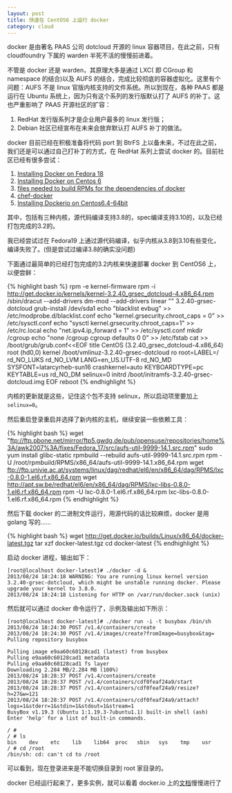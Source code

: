 ```yaml
---
layout: post
title: 快速在 CentOS6 上运行 docker
category: cloud
---
```


docker 是由著名 PAAS 公司 dotcloud 开源的 linux 容器项目，在此之前，只有 cloudfoundry 下属的 warden 半死不活的慢慢前进着。

不管是 docker 还是 warden，其原理大多是通过 LXC( 即 CGroup 和 namespace 的结合)以及 AUFS 的结合，完成比较彻底的容器虚拟化。这里有个问题：AUFS 不是 linux 官版内核支持的文件系统。所以到现在，各种 PAAS 都是运行在 Ubuntu 系统上，因为只有这个系列的发行版默认打了 AUFS 的补丁。这也严重影响了 PAAS 开源社区的扩容：

1. RedHat 发行版系列才是企业用户最多的 linux 发行版；
2. Debian 社区已经宣布在未来会放弃默认打 AUFS 补丁的做法。

docker 目前已经在积极准备将代码 port 到 BtrFS 上以备未来，不过在此之前，我们还是可以通过自己打补丁的方式，在 RedHat 系列上尝试 docker 的。目前社区已经有很多尝试：

1. [Installing Docker on Fedora 18](http://neh.al/?p=1)
2. [Installing Docker on Centos 6](http://blog.rage.net/2013/08/04/installing-docker-on-centos-6/)
3. [files needed to build RPMs for the dependencies of docker](https://github.com/sciurus/docker-rhel-rpm)
4. [chef-docker](https://github.com/failshell/chef-docker)
5. [Installing Dockerio on Centos6.4-64bit](http://nareshv.blogspot.in/2013/08/installing-dockerio-on-centos-64-64-bit.html)

其中，包括有三种内核，源代码编译支持3.8的，spec编译支持3.10的，以及已经打包完成的3.2的。

我已经尝试过在 Fedora19 上通过源代码编译，似乎内核从3.8到3.10有些变化，编译失败了。(但是尝试过编译3.8的确实没问题)

下面通过最简单的已经打包完成的3.2内核来快速部署 docker 到 CentOS6 上，以便尝鲜：

{% highlight bash %}
rpm -e kernel-firmware
rpm -i http://get.docker.io/kernels/kernel-3.2.40_grsec_dotcloud-4.x86_64.rpm
/sbin/dracut --add-drivers dm-mod --add-drivers linear "" 3.2.40-grsec-dotcloud
grub-install /dev/sda1
echo "blacklist evbug" >> /etc/modprobe.d/blacklist.conf
echo "kernel.grsecurity.chroot_caps = 0" >> /etc/sysctl.conf
echo "sysctl kernel.grsecurity.chroot_caps=1" >> /etc/rc.local
echo "net.ipv4.ip_forward = 1" >> /etc/sysctl.conf
mkdir /cgroup
echo "none /cgroup cgroup defaults 0 0" >> /etc/fstab
cat >> /boot/grub/grub.conf<<EOF
title CentOS (3.2.40_grsec_dotcloud-4.x86_64)
	root (hd0,0)
	kernel /boot/vmlinuz-3.2.40-grsec-dotcloud ro root=LABEL=/ rd_NO_LUKS rd_NO_LVM LANG=en_US.UTF-8 rd_NO_MD SYSFONT=latarcyrheb-sun16 crashkernel=auto  KEYBOARDTYPE=pc KEYTABLE=us rd_NO_DM selinux=0
	initrd /boot/initramfs-3.2.40-grsec-dotcloud.img
EOF
reboot
{% endhighlight %}

内核的更新就是这些，记住这个包不支持 selinux，所以启动项里要加上 `selinux=0`。

然后重启登录重启并选择了新内核的主机，继续安装一些依赖工具：

{% highlight bash %}
wget "ftp://ftp.pbone.net/mirror/ftp5.gwdg.de/pub/opensuse/repositories/home%3A/awk2007%3A/fixes/Fedora_17/src/aufs-util-9999-14.1.src.rpm"
sudo yum install glibc-static
rpmbuild --rebuild aufs-util-9999-14.1.src.rpm
rpm -U /root/rpmbuild/RPMS/x86_64/aufs-util-9999-14.1.x86_64.rpm
wget ftp://ftp.univie.ac.at/systems/linux/dag/redhat/el6/en/x86_64/dag/RPMS/lxc-0.8.0-1.el6.rf.x86_64.rpm
wget http://apt.sw.be/redhat/el6/en/x86_64/dag/RPMS/lxc-libs-0.8.0-1.el6.rf.x86_64.rpm
rpm -U lxc-0.8.0-1.el6.rf.x86_64.rpm lxc-libs-0.8.0-1.el6.rf.x86_64.rpm
{% endhighlight %}

然后下载 docker 的二进制文件运行，用源代码的话比较麻烦，docker 是用 golang 写的……

{% highlight bash %}
wget http://get.docker.io/builds/Linux/x86_64/docker-latest.tgz
tar xzf docker-latest.tgz
cd docker-latest
{% endhighlight %}

启动 docker 进程，输出如下：

    [root@localhost docker-latest]# ./docker -d &
    2013/08/24 18:24:18 WARNING: You are running linux kernel version 3.2.40-grsec-dotcloud, which might be unstable running docker. Please upgrade your kernel to 3.8.0.
    2013/08/24 18:24:18 Listening for HTTP on /var/run/docker.sock (unix)

然后就可以通过 docker 命令运行了，示例及输出如下所示：
    
    [root@localhost docker-latest]# ./docker run -i -t busybox /bin/sh
    2013/08/24 18:24:30 POST /v1.4/containers/create
    2013/08/24 18:24:30 POST /v1.4/images/create?fromImage=busybox&tag=
    Pulling repository busybox
    
    Pulling image e9aa60c60128cad1 (latest) from busybox
    Pulling e9aa60c60128cad1 metadata
    Pulling e9aa60c60128cad1 fs layer
    Downloading 2.284 MB/2.284 MB (100%)
    2013/08/24 18:28:37 POST /v1.4/containers/create
    2013/08/24 18:28:37 POST /v1.4/containers/cdf0feaf24a9/start
    2013/08/24 18:28:37 POST /v1.4/containers/cdf0feaf24a9/resize?h=27&w=121
    2013/08/24 18:28:37 POST /v1.4/containers/cdf0feaf24a9/attach?logs=1&stderr=1&stdin=1&stdout=1&stream=1
    BusyBox v1.19.3 (Ubuntu 1:1.19.3-7ubuntu1.1) built-in shell (ash)
    Enter 'help' for a list of built-in commands.
    
    / # 
    / # ls
    bin    dev    etc    lib    lib64  proc   sbin   sys    tmp    usr
    / # cd /root
    /bin/sh: cd: can't cd to /root

可以看到，现在登录进来是不能切换目录到 root 家目录的。

docker 已经运行起来了，更多实例，就可以看着 docker.io 上的[文档](http://docs.docker.io/en/latest/examples/)慢慢进行了
